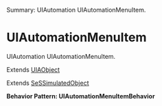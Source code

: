 Summary: UIAutomation UIAutomationMenuItem.

# UIAutomationMenuItem

UIAutomation UIAutomationMenuItem.
 
Extends [UIAObject](UIAObject.md)

Extends [SeSSimulatedObject](SeSSimulatedObject.md)





**Behavior Pattern: UIAutomationMenuItemBehavior**


<!-- ============================== property summary ========================== -->

	
<!-- ============================== action summary ========================== -->


<!-- ============================== property detail ========================== -->
	
	
<!-- ============================== action detail ========================== -->
		

